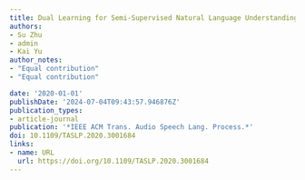 ```yaml
---
title: Dual Learning for Semi-Supervised Natural Language Understanding
authors:
- Su Zhu
- admin
- Kai Yu
author_notes:
- "Equal contribution"
- "Equal contribution"

date: '2020-01-01'
publishDate: '2024-07-04T09:43:57.946876Z'
publication_types:
- article-journal
publication: '*IEEE ACM Trans. Audio Speech Lang. Process.*'
doi: 10.1109/TASLP.2020.3001684
links:
- name: URL
  url: https://doi.org/10.1109/TASLP.2020.3001684
---
```

